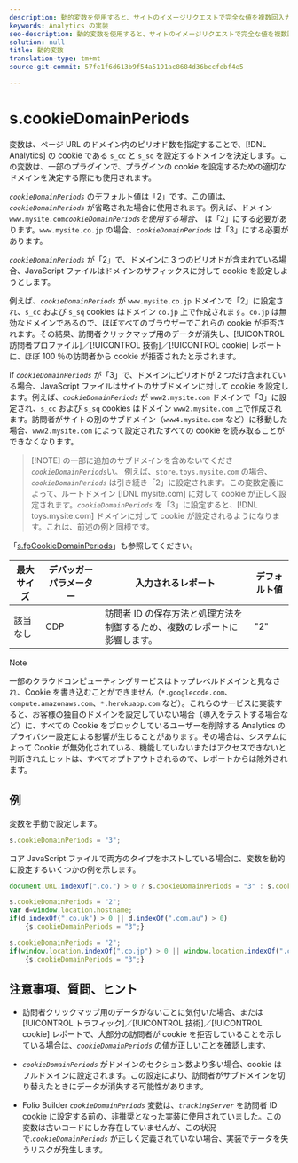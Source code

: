 ```yaml
---
description: 動的変数を使用すると、サイトのイメージリクエストで完全な値を複数回入力することなく、ある変数の値を別の変数にコピーできます。
keywords: Analytics の実装
seo-description: 動的変数を使用すると、サイトのイメージリクエストで完全な値を複数回入力することなく、ある変数の値を別の変数にコピーできます。
solution: null
title: 動的変数
translation-type: tm+mt
source-git-commit: 57fe1f6d613b9f54a5191ac8684d36bccfebf4e5

---
```



# s.cookieDomainPeriods

変数は、ページ URL のドメイン内のピリオド数を指定することで、[!DNL Analytics] の cookie である `s_cc` と `s_sq` を設定するドメインを決定します。この変数は、一部のプラグインで、プラグインの cookie を設定するための適切なドメインを決定する際にも使用されます。

*`cookieDomainPeriods`* のデフォルト値は「2」です。この値は、*`cookieDomainPeriods`* が省略された場合に使用されます。例えば、ドメイン`www.mysite.com`*`cookieDomainPeriods`を使用する場合、* は「2」にする必要があります。`www.mysite.co.jp` の場合、*`cookieDomainPeriods`* は「3」にする必要があります。

*`cookieDomainPeriods`* が「2」で、ドメインに 3 つのピリオドが含まれている場合、JavaScript ファイルはドメインのサフィックスに対して cookie を設定しようとします。

例えば、*`cookieDomainPeriods`* が `www.mysite.co.jp` ドメインで「2」に設定され、`s_cc` および `s_sq` cookies はドメイン `co.jp` 上で作成されます。`co.jp` は無効なドメインであるので、ほぼすべてのブラウザーでこれらの cookie が拒否されます。その結果、訪問者クリックマップ用のデータが消失し、[!UICONTROL 訪問者プロファイル]／[!UICONTROL 技術]／[!UICONTROL cookie] レポートに、ほぼ 100 ％の訪問者から cookie が拒否されたと示されます。

if *`cookieDomainPeriods`* が「3」で、ドメインにピリオドが 2 つだけ含まれている場合、JavaScript ファイルはサイトのサブドメインに対して cookie を設定します。例えば、*`cookieDomainPeriods`* が `www2.mysite.com` ドメインで「3」に設定され、`s_cc` および `s_sq` cookies はドメイン `www2.mysite.com` 上で作成されます。訪問者がサイトの別のサブドメイン（`www4.mysite.com` など）に移動した場合、`www2.mysite.com` によって設定されたすべての cookie を読み取ることができなくなります。

> [!NOTE] の一部に追加のサブドメインを含めないでくださ *`cookieDomainPeriods`*&#x200B;い。 例えば、`store.toys.mysite.com` の場合、*`cookieDomainPeriods`* は引き続き「2」に設定されます。この変数定義によって、ルートドメイン [!DNL mysite.com] に対して cookie が正しく設定されます。*`cookieDomainPeriods`* を「3」に設定すると、[!DNL toys.mysite.com] ドメインに対して cookie が設定されるようになります。これは、前述の例と同様です。

「[s.fpCookieDomainPeriods](https://docs.adobe.com/content/help/en/analytics/implementation/javascript-implementation/variables-analytics-reporting/config-var/s-account.html)」も参照してください。

| 最大サイズ | デバッガーパラメーター | 入力されるレポート | デフォルト値 |
|---|---|---|---|
| 該当なし | CDP | 訪問者 ID の保存方法と処理方法を制御するため、複数のレポートに影響します。 | "2" |

>[!NOTE]
>
>一部のクラウドコンピューティングサービスはトップレベルドメインと見なされ、Cookie を書き込むことができません（`*.googlecode.com`、`compute.amazonaws.com`、`*.herokuapp.com` など）。これらのサービスに実装すると、お客様の独自のドメインを設定していない場合（導入をテストする場合など）に、すべての Cookie をブロックしているユーザーを削除する Analytics のプライバシー設定による影響が生じることがあります。その場合は、システムによって Cookie が無効化されている、機能していないまたはアクセスできないと判断されたヒットは、すべてオプトアウトされるので、レポートからは除外されます。

## 例

変数を手動で設定します。

```js
s.cookieDomainPeriods = "3";
```

コア JavaScript ファイルで両方のタイプをホストしている場合に、変数を動的に設定するいくつかの例を示します。

```js
document.URL.indexOf(".co.") > 0 ? s.cookieDomainPeriods = "3" : s.cookieDomainPeriods = "2";
```

```js
s.cookieDomainPeriods = "2"; 
var d=window.location.hostname; 
if(d.indexOf(".co.uk") > 0 || d.indexOf(".com.au") > 0) 
    {s.cookieDomainPeriods = "3";}
```

```js
s.cookieDomainPeriods = "2"; 
if(window.location.indexOf(".co.jp") > 0 || window.location.indexOf(".com.au") > 0) 
    {s.cookieDomainPeriods = "3";}
```

## 注意事項、質問、ヒント

* 訪問者クリックマップ用のデータがないことに気付いた場合、または[!UICONTROL トラフィック]／[!UICONTROL 技術]／[!UICONTROL cookie] レポートで、大部分の訪問者が cookie を拒否していることを示している場合は、*`cookieDomainPeriods`* の値が正しいことを確認します。

* *`cookieDomainPeriods`* がドメインのセクション数より多い場合、cookie はフルドメインに設定されます。この設定により、訪問者がサブドメインを切り替えたときにデータが消失する可能性があります。
* Folio Builder *`cookieDomainPeriods`* 変数は、*`trackingServer`* を訪問者 ID cookie に設定する前の、非推奨となった実装に使用されていました。この変数は古いコードにしか存在していませんが、この状況で.*`cookieDomainPeriods`* が正しく定義されていない場合、実装でデータを失うリスクが発生します。
